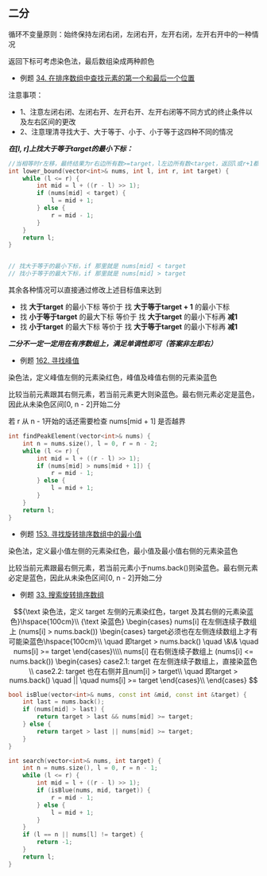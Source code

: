 
## 二分

循环不变量原则：始终保持左闭右闭，左闭右开，左开右闭，左开右开中的一种情况

返回下标可考虑染色法，最后数组染成两种颜色

*   例题 [34. 在排序数组中查找元素的第一个和最后一个位置](https://leetcode.cn/problems/find-first-and-last-position-of-element-in-sorted-array/description/)


注意事项：

*   1、注意左闭右闭、左闭右开、左开右开、左开右闭等不同方式的终止条件以及左右区间的更改
*   2、注意理清寻找大于、大于等于、小于、小于等于这四种不同的情况

***在\[l, r]上找大于等于target的最小下标：***

```c++
//当相等时r左移，最终结果为r右边所有数>=target，l左边所有数<target，返回l或r+1都行
int lower_bound(vector<int>& nums, int l, int r, int target) {
    while (l <= r) {
        int mid = l + ((r - l) >> 1);
        if (nums[mid] < target) {
            l = mid + 1;
        } else {
            r = mid - 1;
        }
    }
    return l;
}


// 找大于等于的最小下标，if 那里就是 nums[mid] < target
// 找小于等于的最大下标，if 那里就是 nums[mid] > target
```

其余各种情况可以直接通过修改上述目标值来达到

*   找  **大于target**  的最小下标 等价于 找 **大于等于target + 1** 的最小下标
*   找  **小于等于target**  的最大下标 等价于 找 **大于target** 的最小下标再 **减1**
*   找  **小于target**  的最大下标 等价于 找 **大于等于target** 的最小下标再 **减1**

***二分不一定一定用在有序数组上，满足单调性即可（答案非左即右）***

*   例题 [162. 寻找峰值](https://leetcode.cn/problems/find-peak-element/description/)

染色法，定义峰值左侧的元素染红色，峰值及峰值右侧的元素染蓝色

比较当前元素跟其右侧元素，若当前元素更大则染蓝色。最右侧元素必定是蓝色，因此从未染色区间[0, n - 2]开始二分

若 r 从 n - 1开始的话还需要检查 nums[mid + 1] 是否越界

```c++
int findPeakElement(vector<int>& nums) {
    int n = nums.size(), l = 0, r = n - 2;
    while (l <= r) {
        int mid = l + ((r - l) >> 1);
        if (nums[mid] > nums[mid + 1]) {
            r = mid - 1;
        } else {
            l = mid + 1;
        }
    }
    return l;
}
```

*   例题 [153. 寻找旋转排序数组中的最小值](https://leetcode.cn/problems/find-minimum-in-rotated-sorted-array/description/)

染色法，定义最小值左侧的元素染红色，最小值及最小值右侧的元素染蓝色

比较当前元素跟最右侧元素，若当前元素小于nums.back()则染蓝色。最右侧元素必定是蓝色，因此从未染色区间[0, n - 2]开始二分

*   例题 [33. 搜索旋转排序数组](https://leetcode.cn/problems/search-in-rotated-sorted-array/description/)
   
```math
{\text 染色法，定义 target 左侧的元素染红色，target 及其右侧的元素染蓝色}\hspace{100cm}\\

{\text 染蓝色}
    \begin{cases}
    nums[i] 在左侧连续子数组上 (nums[i] > nums.back())
        \begin{cases}
        target必须也在左侧连续数组上才有可能染蓝色\hspace{100cm}\\
        \quad  即target > nums.back() \quad \&\& \quad nums[i] >= target
        \end{cases}\\\\
    nums[i] 在右侧连续子数组上 (nums[i] <= nums.back())
        \begin{cases}
        case2.1: target 在左侧连续子数组上，直接染蓝色\\
        case2.2: target 也在右侧并且num[i] > target\\
        \quad 即target > nums.back() \quad || \quad nums[i] >= target
        \end{cases}\\
    \end{cases}

```

```c++
bool isBlue(vector<int>& nums, const int &mid, const int &target) {
    int last = nums.back();
    if (nums[mid] > last) {
        return target > last && nums[mid] >= target;
    } else {
        return target > last || nums[mid] >= target;
    }
}

int search(vector<int>& nums, int target) {
    int n = nums.size(), l = 0, r = n - 1;
    while (l <= r) {
        int mid = l + ((r - l) >> 1);
        if (isBlue(nums, mid, target)) {
            r = mid - 1;
        } else {
            l = mid + 1;
        }
    }
    if (l == n || nums[l] != target) {
        return -1;
    }
    return l;
}
```

